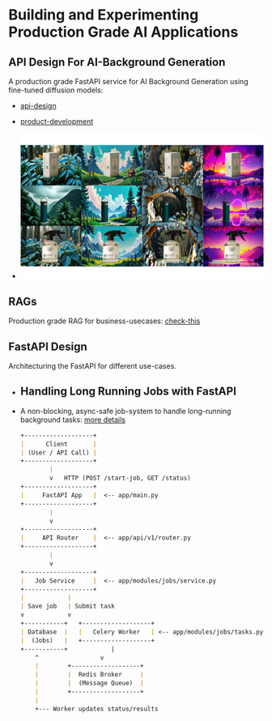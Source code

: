 # Building and Experimenting Production Grade AI Applications

## API Design For AI-Background Generation

A production grade FastAPI service for AI Background Generation using fine-tuned diffusion models:

- [api-design](/ai-background-generation/README.md)
- [product-development](https://github.com/VimukthiRandika1997/AI-background-generation)

- ![Sample generated product-shots](/ai-background-generation/assets/sample_image.png)

## RAGs

Production grade RAG for business-usecases: [check-this](/ai_workflows/Document_analysis_RAG/README.md)


## FastAPI Design

Architecturing the FastAPI for different use-cases. 

- ## Handling Long Running Jobs with FastAPI

- A non-blocking, async-safe job-system to handle long-running background tasks: [more details](/api_design/FastAPI/long_running_jobs_with_fastapi/README.md)

    ```markdown
    +-------------------+
    |      Client       |
    | (User / API Call) |
    +-------------------+
            |
            v   HTTP (POST /start-job, GET /status)
    +-------------------+
    |     FastAPI App   |  <-- app/main.py
    +-------------------+
            |
            v
    +-------------------+
    |     API Router    |  <-- app/api/v1/router.py
    +-------------------+
            |
            v
    +-------------------+
    |   Job Service     |  <-- app/modules/jobs/service.py
    +-------------------+
    |            |
    | Save job   | Submit task
    v            v
    +-----------+   +-------------------+
    | Database  |   |   Celery Worker   | <-- app/modules/jobs/tasks.py
    |  (Jobs)   |   +-------------------+
    +-----------+            |
        ^                 v
        |        +-------------------+
        |        |  Redis Broker     |
        |        |  (Message Queue)  |
        |        +-------------------+
        |
        +--- Worker updates status/results
    ```